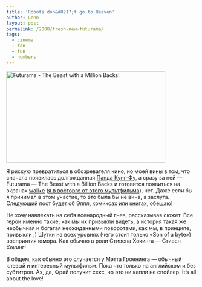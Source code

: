 ```yaml
---
title: 'Robots don&#8217;t go to Heaven'
author: Genn
layout: post
permalink: /2008/fresh-new-futurama/
tags:
  - cinema
  - fan
  - fun
  - numbers
---
```

<img src='http://mega.genn.org/=^_^=/uploads/2008/06/futurama.jpg' alt='Futurama - The Beast with a Million Backs!'  width="420" height="241" />

Я рискую превратиться в обозревателя кино, но моей вины в том, что сначала появилась долгожданная [Панда Кунг-Фу][1], а сразу за ней — Futurama — The Beast with a Billion Backs и готовится появиться на экранах [wall•e][2] ([я в восторге от этого мультфильма][3]), нет. Даже если бы я принимал в этом участие, то это была бы не вина, а заслуга. Следующий пост будет об Эппл, комиксах или книгах, обещаю!

Не хочу навлекать на себя всенародный гнев, рассказывая сюжет. Все герои именно такие, как мы их привыкли видеть, а история такая же необычная и богатая неожиданными поворотами, как мы, в принципе, привыкли ;) Шутки на всех уровнях (чего стоит только «Son of a byte») восприятия юмора. Как обычно в роли Стивена Хокинга — Стивен Хокинг!

В общем, как обычно это случается у Мэтта Гроенинга — обычный клевый и интересный мультфильм. Пока что только на английском и без субтитров. Ах, да, Фрай получит секс, но это ни капли не спойлер. It&#8217;s all about the love!

 [1]: http://mega.genn.org/2008/06/06/panda-kung-fu/
 [2]: http://www.pixar.com/theater/trailers/walle/index.html
 [3]: http://mega.genn.org/2008/07/04/walle-n-eve/